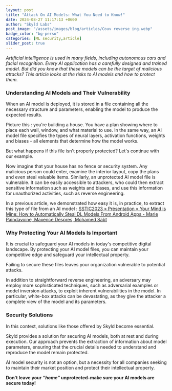 ```yaml
---
layout: post
title: "Attack On AI Models: What You Need to Know!"
date: 2024-08-27 11:17:13 +0600
author: "Skyld Labs"
post_image: "/assets/images/blog/articles/Couv reverse ing.webp"
badge_color: "bg-perso"
categories: [ML security,article]
slider_post: true
---
```


*Artificial intelligence is used in many fields, including autonomous cars and facial recognition. Every AI application has a carefully designed and trained model. But did you know that these models can be the target of malicious attacks? This article looks at the risks to AI models and how to protect them.*

### **Understanding AI Models and Their Vulnerability**

When an AI model is deployed, it is stored in a file containing all the necessary structure and parameters, enabling the model to produce the expected results.  

Picture this : you're building a house. You have a plan showing where to place each wall, window, and what material to use. In the same way, an AI model file specifies the types of neural layers, activation functions, weights and biases - all elements that determine how the model works.

But what happens if this file isn't properly protected? Let's continue with our example. 

Now imagine that your house has no fence or security system. Any malicious person could enter, examine the interior layout, copy the plans and even steal valuable items. Similarly, an unprotected AI model file is vulnerable. It can be easily accessible to attackers, who could then extract sensitive information such as weights and biases, and use this information for unauthorized activities, such as reverse engineering. 

In a previous article, we demonstrated how easy it is, in practice, to extract this type of file from an AI model : [SSTIC2023 » Présentation » Your Mind is Mine: How to Automatically Steal DL Models From Android Apps - Marie Paindavoine, Maxence Despres, Mohamed Sabt](https://www.sstic.org/2023/presentation/your_mind_is_mine_how_to_automatically_steal_dl_models_from_android_apps/ "https://www.sstic.org/2023/presentation/your_mind_is_mine_how_to_automatically_steal_dl_models_from_android_apps/")

### **Why Protecting Your AI Models Is Important**

It is crucial to safeguard your AI models in today's competitive digital landscape. By protecting your AI model files, you can maintain your competitive edge and safeguard your intellectual property. 

Failing to secure these files leaves your organization vulnerable to potential attacks. 

In addition to straightforward reverse engineering, an adversary may employ more sophisticated techniques, such as adversarial examples or model inversion attacks, to exploit inherent vulnerabilities in the model. In particular, white-box attacks can be devastating, as they give the attacker a complete view of the model and its parameters.

### **Security Solutions**

In this context, solutions like those offered by Skyld become essential. 

Skyld provides a solution for securing AI models, both at rest and during execution. Our approach prevents the extraction of information about model parameters, ensuring that the crucial details needed to understand and reproduce the model remain protected.

AI model security is not an option, but a necessity for all companies seeking to maintain their market position and protect their intellectual property.

**Don't leave your *“home”* unprotected-make sure your AI models are secure today!**

